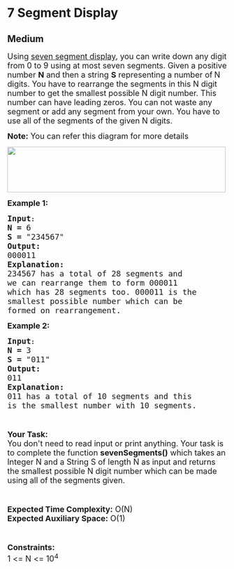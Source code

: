 # 7 Segment Display
## Medium
<div class="problems_problem_content__Xm_eO"><p><span style="font-size:18px">Using <a href="https://www.electronics-tutorials.ws/blog/7-segment-display-tutorial.html" target="_self">seven segment display</a>, you can write down any digit from 0 to 9 using at most seven segments. Given a positive number <strong>N</strong> and then a string <strong>S</strong> representing a number of<strong> </strong>N digits. You have to rearrange the segments in this N digit number to get the smallest possible N digit number. This number can have leading zeros. You can not waste any segment or add any segment from your own. You have to use all of the segments of the given N digits. </span></p>

<p><span style="font-size:18px"><strong>Note:</strong> You can refer this diagram for more details</span></p>

<p><span style="font-size:18px"><img alt="" src="https://media.geeksforgeeks.org/img-practice/ScreenShot2022-02-17at11-1646053217.png" style="height:104px; width:500px"></span></p>

<p><span style="font-size:18px"><strong>Example 1:</strong></span></p>

<pre><span style="font-size:18px"><strong>Input</strong></span><strong>:</strong>
<span style="font-size:18px"><strong>N = </strong>6</span>
<span style="font-size:18px"><strong>S = </strong>"234567"</span>
<span style="font-size:18px"><strong>Output:</strong></span>
<span style="font-size:18px">000011</span>
<span style="font-size:18px"><strong>Explanation:</strong></span>
<span style="font-size:18px">234567 has a total of 28 segments and
we can rearrange them to form 000011
which has 28 segments too. 000011 is the
smallest possible number which can be
formed on rearrangement.</span></pre>

<p><span style="font-size:18px"><strong>Example 2:</strong></span></p>

<pre><span style="font-size:18px"><strong>Input</strong></span><strong>:</strong>
<span style="font-size:18px"><strong>N = </strong>3</span>
<span style="font-size:18px"><strong>S = </strong>"011"</span>
<span style="font-size:18px"><strong>Output:</strong></span>
<span style="font-size:18px">011</span>
<span style="font-size:18px"><strong>Explanation:</strong></span>
<span style="font-size:18px">011 has a total of 10 segments and this
is the smallest number with 10 segments.
</span></pre>

<p>&nbsp;</p>

<p><span style="font-size:18px"><strong>Your Task:</strong><br>
You don't need to read input or print anything. Your task is to complete the function <strong>sevenSegments()</strong> which takes an Integer N and a String S of length N as input and returns the smallest possible N digit number which can be made using all of the segments given.</span></p>

<p>&nbsp;</p>

<p><span style="font-size:18px"><strong>Expected Time Complexity:</strong> O(N)<br>
<strong>Expected Auxiliary Space:</strong> O(1)</span></p>

<p>&nbsp;</p>

<p><span style="font-size:18px"><strong>Constraints:</strong></span><br>
<span style="font-size:18px">1 &lt;= N &lt;= 10<sup>4</sup></span></p>
</div>